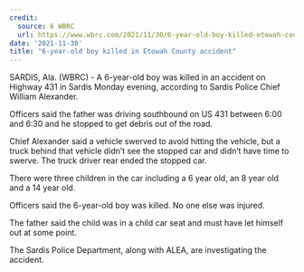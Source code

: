 ```yaml
---
credit:
  source: 6 WBRC
  url: https://www.wbrc.com/2021/11/30/6-year-old-boy-killed-etowah-county-accident/
date: '2021-11-30'
title: "6-year-old boy killed in Etowah County accident"
---
```

SARDIS, Ala. (WBRC) - A 6-year-old boy was killed in an accident on Highway 431 in Sardis Monday evening, according to Sardis Police Chief William Alexander.

Officers said the father was driving southbound on US 431 between 6:00 and 6:30 and he stopped to get debris out of the road.

Chief Alexander said a vehicle swerved to avoid hitting the vehicle, but a truck behind that vehicle didn’t see the stopped car and didn’t have time to swerve. The truck driver rear ended the stopped car.

There were three children in the car including a 6 year old, an 8 year old and a 14 year old.

Officers said the 6-year-old boy was killed. No one else was injured.

The father said the child was in a child car seat and must have let himself out at some point.

The Sardis Police Department, along with ALEA, are investigating the accident.
